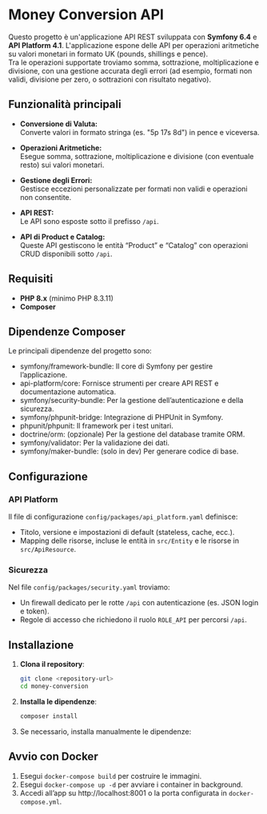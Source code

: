 # Money Conversion API

Questo progetto è un'applicazione API REST sviluppata con **Symfony 6.4** e **API Platform 4.1**. L'applicazione espone delle API per operazioni aritmetiche su valori monetari in formato UK (pounds, shillings e pence).  
Tra le operazioni supportate troviamo somma, sottrazione, moltiplicazione e divisione, con una gestione accurata degli errori (ad esempio, formati non validi, divisione per zero, o sottrazioni con risultato negativo).

## Funzionalità principali

- **Conversione di Valuta:**  
  Converte valori in formato stringa (es. "5p 17s 8d") in pence e viceversa.

- **Operazioni Aritmetiche:**  
  Esegue somma, sottrazione, moltiplicazione e divisione (con eventuale resto) sui valori monetari.

- **Gestione degli Errori:**  
  Gestisce eccezioni personalizzate per formati non validi e operazioni non consentite.

- **API REST:**  
  Le API sono esposte sotto il prefisso `/api`.

- **API di Product e Catalog:**  
  Queste API gestiscono le entità “Product” e “Catalog” con operazioni CRUD disponibili sotto `/api`.

## Requisiti

- **PHP 8.x** (minimo PHP 8.3.11)
- **Composer**

## Dipendenze Composer
Le principali dipendenze del progetto sono:
- symfony/framework-bundle: Il core di Symfony per gestire l’applicazione.
- api-platform/core: Fornisce strumenti per creare API REST e documentazione automatica.
- symfony/security-bundle: Per la gestione dell’autenticazione e della sicurezza.
- symfony/phpunit-bridge: Integrazione di PHPUnit in Symfony.
- phpunit/phpunit: Il framework per i test unitari.
- doctrine/orm: (opzionale) Per la gestione del database tramite ORM.
- symfony/validator: Per la validazione dei dati.
- symfony/maker-bundle: (solo in dev) Per generare codice di base.

## Configurazione

### API Platform
Il file di configurazione `config/packages/api_platform.yaml` definisce:
- Titolo, versione e impostazioni di default (stateless, cache, ecc.).
- Mapping delle risorse, incluse le entità in `src/Entity` e le risorse in `src/ApiResource`.

### Sicurezza
Nel file `config/packages/security.yaml` troviamo:
- Un firewall dedicato per le rotte `/api` con autenticazione (es. JSON login e token).
- Regole di accesso che richiedono il ruolo `ROLE_API` per percorsi `/api`.

## Installazione

1. **Clona il repository**:
   ```bash
   git clone <repository-url>
   cd money-conversion
   ```
2. **Installa le dipendenze**:
   ```bash
   composer install
   ```
3. Se necessario, installa manualmente le dipendenze:
   

## Avvio con Docker
1. Esegui `docker-compose build` per costruire le immagini.
2. Esegui `docker-compose up -d` per avviare i container in background.
3. Accedi all’app su http://localhost:8001 o la porta configurata in `docker-compose.yml`.